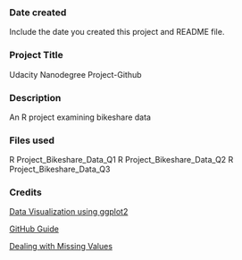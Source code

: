 ### Date created
Include the date you created this project and README file.

### Project Title
Udacity Nanodegree Project-Github

### Description
An R project examining bikeshare data

### Files used
R Project_Bikeshare_Data_Q1
R Project_Bikeshare_Data_Q2
R Project_Bikeshare_Data_Q3

### Credits
[Data Visualization using ggplot2](https://ggplot2.tidyverse.org/)

[GitHub Guide](https://guides.github.com/introduction/git-handbook/)

[Dealing with Missing Values](https://stackoverflow.com/questions/4862178/remove-rows-with-all-or-some-nas-missing-values-in-data-frame)
